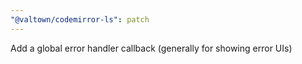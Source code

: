 ```yaml
---
"@valtown/codemirror-ls": patch
---
```


Add a global error handler callback (generally for showing error UIs)
